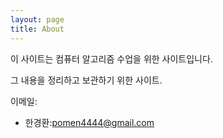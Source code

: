 ```yaml
---
layout: page
title: About
---
```


<p class="message">
  이 사이트는 컴퓨터 알고리즘 수업을 위한 사이트입니다.
</p>

그 내용을 정리하고 보관하기 위한 사이트.

이메일:

* 한경환:pomen4444@gmail.com

